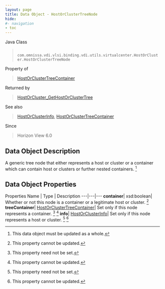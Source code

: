 ```yaml
---
layout: page
title: Data Object - HostOrClusterTreeNode
hide:
#- navigation
- toc
---
```






Java Class
> ` com.omnissa.vdi.vlsi.binding.vdi.utils.virtualcenter.HostOrCluster.HostOrClusterTreeNode`

Property of
> [HostOrClusterTreeContainer](vdi.utils.virtualcenter.HostOrCluster.HostOrClusterTreeContainer.md#field_detail)

Returned by
> [HostOrCluster_GetHostOrClusterTree](vdi.utils.virtualcenter.HostOrCluster.md#getHostOrClusterTree)

See also
> [HostOrClusterInfo](vdi.utils.virtualcenter.HostOrCluster.HostOrClusterInfo.md), [HostOrClusterTreeContainer](vdi.utils.virtualcenter.HostOrCluster.HostOrClusterTreeContainer.md)

Since
> Horizon View 6.0


## Data Object Description

A generic tree node that either represents a host or cluster or a container which can contain host or clusters or further nested containers.
 [^167]



## Data Object Properties
Properties
Name |  Type |  Description
---|---|---
**container**|  xsd:boolean|  Whether or not this node is a container or a legitimate host or cluster. [^2]
**treeContainer**| [HostOrClusterTreeContainer](vdi.utils.virtualcenter.HostOrCluster.HostOrClusterTreeContainer.md)|  Set only if this node represents a container. [^1] [^2]
**info**| [HostOrClusterInfo](vdi.utils.virtualcenter.HostOrCluster.HostOrClusterInfo.md)|  Set only if this node represents a host or cluster. [^1] [^2]


 


[^1]: This property need not be set.
[^2]: This property cannot be updated.
[^167]: This data object must be updated as a whole.